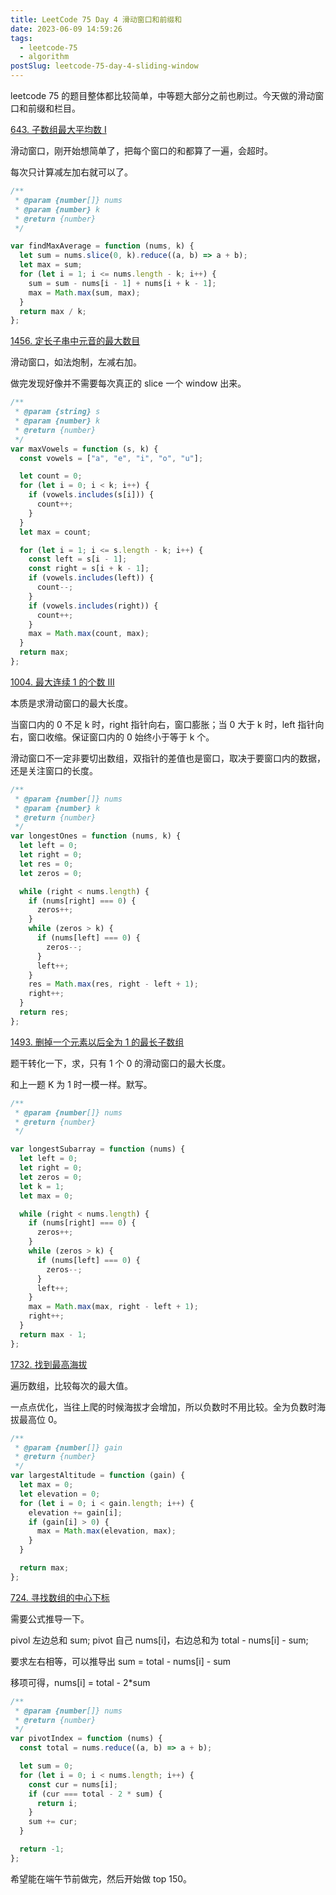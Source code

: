```yaml
---
title: LeetCode 75 Day 4 滑动窗口和前缀和
date: 2023-06-09 14:59:26
tags:
  - leetcode-75
  - algorithm
postSlug: leetcode-75-day-4-sliding-window
---
```


leetcode 75 的题目整体都比较简单，中等题大部分之前也刷过。今天做的滑动窗口和前缀和栏目。

[643. 子数组最大平均数 I](https://leetcode.cn/problems/maximum-average-subarray-i/?envType=study-plan-v2&envId=leetcode-75)

滑动窗口，刚开始想简单了，把每个窗口的和都算了一遍，会超时。

每次只计算减左加右就可以了。

```js
/**
 * @param {number[]} nums
 * @param {number} k
 * @return {number}
 */

var findMaxAverage = function (nums, k) {
  let sum = nums.slice(0, k).reduce((a, b) => a + b);
  let max = sum;
  for (let i = 1; i <= nums.length - k; i++) {
    sum = sum - nums[i - 1] + nums[i + k - 1];
    max = Math.max(sum, max);
  }
  return max / k;
};
```

[1456. 定长子串中元音的最大数目](https://leetcode.cn/problems/maximum-number-of-vowels-in-a-substring-of-given-length/?envType=study-plan-v2&envId=leetcode-75)

滑动窗口，如法炮制，左减右加。

做完发现好像并不需要每次真正的 slice 一个 window 出来。

```js
/**
 * @param {string} s
 * @param {number} k
 * @return {number}
 */
var maxVowels = function (s, k) {
  const vowels = ["a", "e", "i", "o", "u"];

  let count = 0;
  for (let i = 0; i < k; i++) {
    if (vowels.includes(s[i])) {
      count++;
    }
  }
  let max = count;

  for (let i = 1; i <= s.length - k; i++) {
    const left = s[i - 1];
    const right = s[i + k - 1];
    if (vowels.includes(left)) {
      count--;
    }
    if (vowels.includes(right)) {
      count++;
    }
    max = Math.max(count, max);
  }
  return max;
};
```

[1004. 最大连续 1 的个数 III](https://leetcode.cn/problems/max-consecutive-ones-iii/?envType=study-plan-v2&envId=leetcode-75)

本质是求滑动窗口的最大长度。

当窗口内的 0 不足 k 时，right 指针向右，窗口膨胀；当 0 大于 k 时，left 指针向右，窗口收缩。保证窗口内的 0 始终小于等于 k 个。

滑动窗口不一定非要切出数组，双指针的差值也是窗口，取决于要窗口内的数据，还是关注窗口的长度。

```js
/**
 * @param {number[]} nums
 * @param {number} k
 * @return {number}
 */
var longestOnes = function (nums, k) {
  let left = 0;
  let right = 0;
  let res = 0;
  let zeros = 0;

  while (right < nums.length) {
    if (nums[right] === 0) {
      zeros++;
    }
    while (zeros > k) {
      if (nums[left] === 0) {
        zeros--;
      }
      left++;
    }
    res = Math.max(res, right - left + 1);
    right++;
  }
  return res;
};
```

[1493. 删掉一个元素以后全为 1 的最长子数组](https://leetcode.cn/problems/longest-subarray-of-1s-after-deleting-one-element/?envType=study-plan-v2&envId=leetcode-75)

题干转化一下，求，只有 1 个 0 的滑动窗口的最大长度。

和上一题 K 为 1 时一模一样。默写。

```js
/**
 * @param {number[]} nums
 * @return {number}
 */

var longestSubarray = function (nums) {
  let left = 0;
  let right = 0;
  let zeros = 0;
  let k = 1;
  let max = 0;

  while (right < nums.length) {
    if (nums[right] === 0) {
      zeros++;
    }
    while (zeros > k) {
      if (nums[left] === 0) {
        zeros--;
      }
      left++;
    }
    max = Math.max(max, right - left + 1);
    right++;
  }
  return max - 1;
};
```

[1732. 找到最高海拔](https://leetcode.cn/problems/find-the-highest-altitude/?envType=study-plan-v2&envId=leetcode-75)

遍历数组，比较每次的最大值。

一点点优化，当往上爬的时候海拔才会增加，所以负数时不用比较。全为负数时海拔最高位 0。

```js
/**
 * @param {number[]} gain
 * @return {number}
 */
var largestAltitude = function (gain) {
  let max = 0;
  let elevation = 0;
  for (let i = 0; i < gain.length; i++) {
    elevation += gain[i];
    if (gain[i] > 0) {
      max = Math.max(elevation, max);
    }
  }

  return max;
};
```

[724. 寻找数组的中心下标](https://leetcode.cn/problems/find-pivot-index/?envType=study-plan-v2&envId=leetcode-75)

需要公式推导一下。

pivol 左边总和 sum; pivot 自己 nums[i]，右边总和为 total - nums[i] - sum;

要求左右相等，可以推导出 sum = total - nums[i] - sum

移项可得，nums[i] = total - 2\*sum

```js
/**
 * @param {number[]} nums
 * @return {number}
 */
var pivotIndex = function (nums) {
  const total = nums.reduce((a, b) => a + b);

  let sum = 0;
  for (let i = 0; i < nums.length; i++) {
    const cur = nums[i];
    if (cur === total - 2 * sum) {
      return i;
    }
    sum += cur;
  }

  return -1;
};
```

希望能在端午节前做完，然后开始做 top 150。
